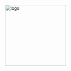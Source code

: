 <img src="https://user-images.githubusercontent.com/83878985/126565083-4316ad96-881b-4dd4-8c45-a8786ddb1a85.jpeg" alt="logo" width="200"/>
